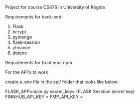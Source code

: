 Project for course CS476 in University of Regina

Requirements for back-end:
1. Flask
2. bcrypt
3. pymongo
4. flask-session
5. yfinance
6. dotenv

Requirements for front end:
npm

For the API's to work

create a .env file in the api/ folder that looks like below:

FLASK_APP=main.py
secret_key= {FLASK Sesstion secret key}
FINNHUB_API_KEY = 
FMP_API_KEY = 

